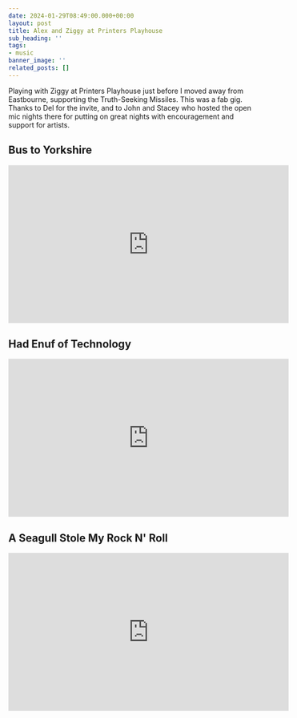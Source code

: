 ```yaml
---
date: 2024-01-29T08:49:00.000+00:00
layout: post
title: Alex and Ziggy at Printers Playhouse
sub_heading: ''
tags:
- music
banner_image: ''
related_posts: []
---
```


<p>Playing with Ziggy at Printers Playhouse just before I moved away from Eastbourne, supporting the Truth-Seeking Missiles. This was a fab gig. Thanks to Del for the invite, and to John and Stacey who hosted the open mic nights there for putting on great nights with encouragement and support for artists.</p>

<h2>Bus to Yorkshire</h2>
<iframe width="560" height="315" src="https://www.youtube.com/embed/QgvVKH8HprA?si=WjrXOqcgXa7gP7ec" title="YouTube video player" frameborder="0" allow="accelerometer; autoplay; clipboard-write; encrypted-media; gyroscope; picture-in-picture; web-share" allowfullscreen></iframe>

<h2>Had Enuf of Technology</h2>
<iframe width="560" height="315" src="https://www.youtube.com/embed/5ZJS2sKzYZo?si=c6gtlXy8bDcZWv6v" title="YouTube video player" frameborder="0" allow="accelerometer; autoplay; clipboard-write; encrypted-media; gyroscope; picture-in-picture; web-share" allowfullscreen></iframe>

<h2>A Seagull Stole My Rock N' Roll</h2>
<iframe width="560" height="315" src="https://www.youtube.com/embed/yHv2gG4q7EM?si=twjryyBBEMyr_G3Y" title="YouTube video player" frameborder="0" allow="accelerometer; autoplay; clipboard-write; encrypted-media; gyroscope; picture-in-picture; web-share" allowfullscreen></iframe>

